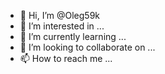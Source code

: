 - 👋 Hi, I’m @Oleg59k
- 👀 I’m interested in ...
- 🌱 I’m currently learning ...
- 💞️ I’m looking to collaborate on ...
- 📫 How to reach me ...

<!---
Oleg59k/Oleg59k is a ✨ special ✨ repository because its `README.md` (this file) appears on your GitHub profile.
You can click the Preview link to take a look at your changes.
--->
